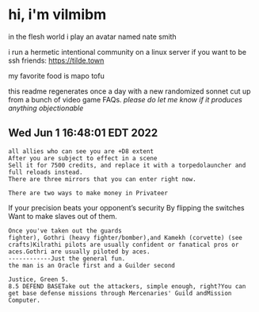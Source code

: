 # hi, i'm vilmibm

in the flesh world i play an avatar named nate smith

i run a hermetic intentional community on a linux server if you want to be ssh friends: https://tilde.town

my favorite food is mapo tofu

this readme regenerates once a day with a new randomized sonnet cut up from a bunch of video game FAQs.
_please do let me know if it produces anything objectionable_

## Wed Jun  1 16:48:01 EDT 2022

    all allies who can see you are +D8 extent
    After you are subject to effect in a scene
    Sell it for 7500 credits, and replace it with a torpedolauncher and full reloads instead.
    There are three mirrors that you can enter right now.
    
    There are two ways to make money in Privateer
      If your precision beats your opponent’s security
    By flipping the switches
    Want to make slaves out of them.
    
    Once you've taken out the guards
    fighter), Gothri (heavy fighter/bomber),and Kamekh (corvette) (see crafts)Kilrathi pilots are usually confident or fanatical pros or aces.Gothri are usually piloted by aces.
    ------------Just the general fun.
    the man is an Oracle first and a Guilder second
    
    Justice, Green 5.
    8.5 DEFEND BASETake out the attackers, simple enough, right?You can get base defense missions through Mercenaries' Guild andMission Computer.
